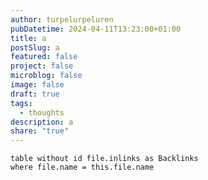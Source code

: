 ```yaml
---
author: turpelurpeluren
pubDatetime: 2024-04-11T13:23:00+01:00
title: a
postSlug: a
featured: false
project: false
microblog: false
image: false
draft: true
tags:
  - thoughts
description: a
share: "true"
---
```

```dataview
table without id file.inlinks as Backlinks
where file.name = this.file.name
```
